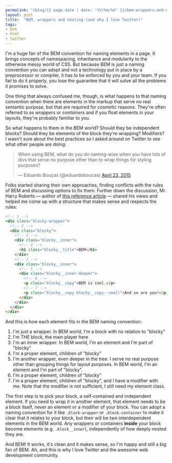 ```yaml
---
permalink: "/blog/{{ page.date | date: '%Y/%m/%d' }}/bem-wrappers-and-nesting-and-why-i-love-twitter.html"
layout: post
title:  "BEM, wrappers and nesting (and why I love Twitter)"
tags:
- bem
- html
- twitter
---
```

I'm a huge fan of the BEM convention for naming elements in a page. It brings concepts of namespacing, inheritance and modularity to the otherwise messy world of CSS. But because BEM is just a naming convention you can adopt and not a technology put in place by a preprocessor or compiler, it has to be enforced by you and your team. If you fail to do it properly, you lose the guarantee that it will solve all the problems it promises to solve.<!--more-->

One thing that always confused me, though, is what happens to that naming convention when there are elements in the markup that serve no real semantic purpose, but that are required for cosmetic reasons. They're often referred to as *wrappers* or *containers* and if you float elements in your layouts, they're probably familiar to you. 

So what happens to them in the BEM world? Should they be independent blocks? Should they be elements of the block they're wrapping? Modifiers? I wasn't sure about the best practices so I asked around on Twitter to see what other people are doing:

<blockquote class="twitter-tweet" lang="en"><p>When using BEM, what do you do naming-wise when you have lots of divs that serve no purpose other than to wrap things for styling purposes?</p>&mdash; Eduardo Bouças (@eduardoboucas) <a href="https://twitter.com/eduardoboucas/status/591332733944598528">April 23, 2015</a></blockquote>
<script async src="//platform.twitter.com/widgets.js" charset="utf-8"></script>

Folks started sharing their own approaches, finding conflicts with the rules of BEM and discussing options to fix them. Further down the discussion, Mr. Harry Roberts — author of [this reference article](http://csswizardry.com/2013/01/mindbemding-getting-your-head-round-bem-syntax/) — shared his views and helped me come up with a structure that makes sense and respects the rules:

```html
<!-- 1 -->
<div class="blocky-wrapper">
  <!-- 2 -->
  <div class="blocky">
    <!-- 3 -->
    <div class="blocky__inner">
      <!-- 4 -->
      <h1 class="blocky__title">BEM</h1>
    </div>
    <!-- 3 -->
    <div class="blocky__inner">
      <!-- 5 -->
      <div class="blocky__inner-deeper">
        <!-- 6 -->
        <p class="blocky__copy">BEM is cool.</p>
        <!-- 7 -->
        <p class="blocky__copy blocky__copy--small">And so are you!</p>
      </div>
    </div>
  </div>
</div>
```

And this is how each element fits in the BEM naming convention:

1. I'm just a wrapper. In BEM world, I'm a block with no relation to "blocky"
2. I'm *THE* block, the main player here
3. I'm an inner wrapper. In BEM world, I'm an element and I'm part of "blocky"
4. I'm a proper element, children of "blocky"
5. I'm another wrapper, even deeper in the tree. I serve no real purpose other than grouping things for layout purposes. In BEM world, I'm an element and I'm part of "blocky".
6. I'm a proper element, children of "blocky"
7. I'm a proper element, children of "blocky", and I have a modifier with me. Note that the modifier is not sufficient, I still need my element class.

The first step is to pick your block, a self-contained and independent element. If you need to wrap it in another element, that element needs to be a block itself, never an element or a modifier of your block. You can adopt a naming convention for it like `.block-wrapper` or `.block-container` to make it clear that it relates to your block, but their will be two interdependent elements in the BEM world.
Any wrappers or containers **inside** your block become elements (e.g. `.block__inner`), independently of how deeply nested they are.

And BEM! It works, it's clean and it makes sense, so I'm happy and still a big fan of BEM. Ah, and this is why I love Twitter and the awesome web development community.<!--tomb-->
